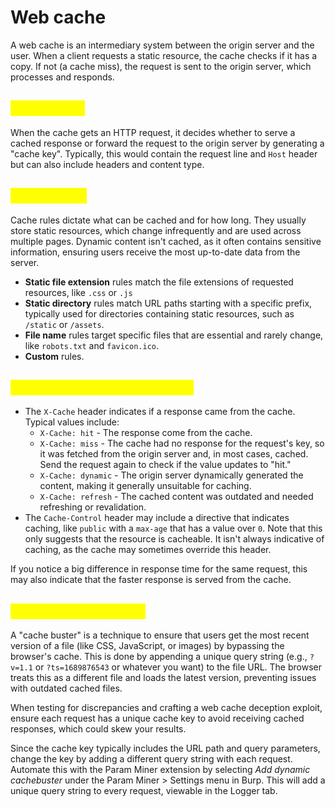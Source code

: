 # Web cache

A web cache is an intermediary system between the origin server and the user. When a client requests a static resource, the cache checks if it has a copy. If not (a cache miss), the request is sent to the origin server, which processes and responds.

## <mark style="color:yellow;">**Cache keys**</mark>

When the cache gets an HTTP request, it decides whether to serve a cached response or forward the request to the origin server by generating a "cache key". Typically, this would contain the request line and `Host` header but can also include headers and content type.

## <mark style="color:yellow;">**Cache rules**</mark>

Cache rules dictate what can be cached and for how long. They usually store static resources, which change infrequently and are used across multiple pages. Dynamic content isn't cached, as it often contains sensitive information, ensuring users receive the most up-to-date data from the server.

* **Static file extension** rules match the file extensions of requested resources, like `.css` or `.js`&#x20;
* **Static directory** rules match URL paths starting with a specific prefix, typically used for directories containing static resources, such as `/static` or `/assets`.&#x20;
* **File name** rules target specific files that are essential and rarely change, like `robots.txt` and `favicon.ico`.
* **Custom** rules.

## <mark style="color:yellow;">Detecting cached responses</mark>

* The `X-Cache` header indicates if a response came from the cache. Typical values include:
  * `X-Cache: hit` - The response come from the cache.
  * `X-Cache: miss` - The cache had no response for the request's key, so it was fetched from the origin server and, in most cases, cached. Send the request again to check if the value updates to "hit."
  * `X-Cache: dynamic` - The origin server dynamically generated the content, making it generally unsuitable for caching.
  * `X-Cache: refresh` - The cached content was outdated and needed refreshing or revalidation.
* The `Cache-Control` header may include a directive that indicates caching, like `public` with a `max-age` that has a value over `0`. Note that this only suggests that the resource is cacheable. It isn't always indicative of caching, as the cache may sometimes override this header.

If you notice a big difference in response time for the same request, this may also indicate that the faster response is served from the cache.

## <mark style="color:yellow;">Using a cache buster</mark>

A "cache buster" is a technique to ensure that users get the most recent version of a file (like CSS, JavaScript, or images) by bypassing the browser's cache. This is done by appending a unique query string (e.g., `?v=1.1` or `?ts=1689876543` or whatever you want) to the file URL. The browser treats this as a different file and loads the latest version, preventing issues with outdated cached files.

When testing for discrepancies and crafting a web cache deception exploit, ensure each request has a unique cache key to avoid receiving cached responses, which could skew your results.

Since the cache key typically includes the URL path and query parameters, change the key by adding a different query string with each request. Automate this with the Param Miner extension by selecting _Add dynamic cachebuster_ under the Param Miner > Settings menu in Burp. This will add a unique query string to every request, viewable in the Logger tab.
